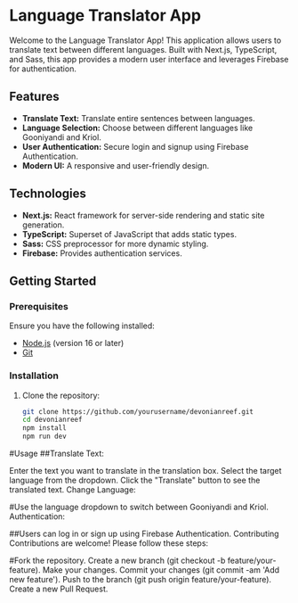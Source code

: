 # Language Translator App

Welcome to the Language Translator App! This application allows users to translate text between different languages. Built with Next.js, TypeScript, and Sass, this app provides a modern user interface and leverages Firebase for authentication.

## Features

- **Translate Text:** Translate entire sentences between languages.
- **Language Selection:** Choose between different languages like Gooniyandi and Kriol.
- **User Authentication:** Secure login and signup using Firebase Authentication.
- **Modern UI:** A responsive and user-friendly design.

## Technologies

- **Next.js:** React framework for server-side rendering and static site generation.
- **TypeScript:** Superset of JavaScript that adds static types.
- **Sass:** CSS preprocessor for more dynamic styling.
- **Firebase:** Provides authentication services.

## Getting Started

### Prerequisites

Ensure you have the following installed:

- [Node.js](https://nodejs.org/) (version 16 or later)
- [Git](https://git-scm.com/)

### Installation

1. Clone the repository:

   ```bash
   git clone https://github.com/yourusername/devonianreef.git
   cd devonianreef
   npm install
   npm run dev


#Usage
##Translate Text:

Enter the text you want to translate in the translation box.
Select the target language from the dropdown.
Click the "Translate" button to see the translated text.
Change Language:

#Use the language dropdown to switch between Gooniyandi and Kriol.
Authentication:

##Users can log in or sign up using Firebase Authentication.
Contributing
Contributions are welcome! Please follow these steps:

#Fork the repository.
Create a new branch (git checkout -b feature/your-feature).
Make your changes.
Commit your changes (git commit -am 'Add new feature').
Push to the branch (git push origin feature/your-feature).
Create a new Pull Request.
